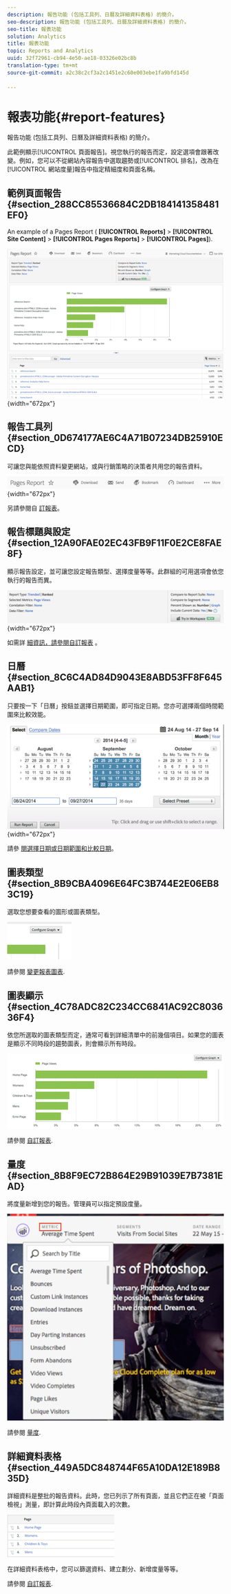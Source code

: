 ```yaml
---
description: 報告功能 (包括工具列、日曆及詳細資料表格) 的簡介。
seo-description: 報告功能 (包括工具列、日曆及詳細資料表格) 的簡介。
seo-title: 報表功能
solution: Analytics
title: 報表功能
topic: Reports and Analytics
uuid: 32f72961-cb94-4e50-ae18-03326e02bc8b
translation-type: tm+mt
source-git-commit: a2c38c2cf3a2c1451e2c60e003ebe1fa9bfd145d

---
```



# 報表功能{#report-features}

報告功能 (包括工具列、日曆及詳細資料表格) 的簡介。

此範例顯示[!UICONTROL 頁面報告]。視您執行的報告而定，設定選項會跟著改變。例如，您可以不從網站內容報告中選取趨勢或[!UICONTROL 排名]，改為在[!UICONTROL 網站度量]報告中指定精細度和頁面名稱。

## 範例頁面報告 {#section_288CC85536684C2DB184141358481EF0}

An example of a Pages Report ( **[!UICONTROL Reports]** &gt; **[!UICONTROL Site Content]** &gt; **[!UICONTROL Pages Reports]** &gt; **[!UICONTROL Pages]**).

![](assets/pages_report.png){width="672px"}

## 報告工具列 {#section_0D674177AE6C4A71B07234DB25910ECD}

可讓您與能依照資料變更網站，或與行銷策略的決策者共用您的報告資料。

![](assets/toolbar.png){width="672px"}

另請參閱自 [訂報表](../../../analyze/reports-analytics/reports-customize/customizing-reports-overview.md)。

## 報告標題與設定 {#section_12A90FAE02EC43FB9F11F0E2CE8FAE8F}

顯示報告設定，並可讓您設定報告類型、選擇度量等等。此群組的可用選項會依您執行的報告而異。

![](assets/settings_header.png){width="672px"}

如需詳 [細資訊，請參閱自訂報表](../../../analyze/reports-analytics/reports-customize/customizing-reports-overview.md) 。

## 日曆 {#section_8C6C4AD84D9043E8ABD53FF8F645AAB1}

只要按一下「日曆」按鈕並選擇日期範圍，即可指定日期。您亦可選擇兩個時間範圍來比較效能。

![](assets/calendar_large.png){width="672px"}

請參 [閱選擇日期或日期範圍](../../../analyze/reports-analytics/reports-customize/customizing-reports-overview.md#task_9BEF7D4D839A4748B76E8500D1406C34)[和比較日期](../../../analyze/reports-analytics/reports-customize/customizing-reports-overview.md#task_95155C3700774B709F5FB81AE96B0824)。

## 圖表類型 {#section_8B9CBA4096E64FC3B744E2E06EB83C19}

選取您想要查看的圖形或圖表類型。

![](assets/graph_type.png)

請參閱 [變更報表圖表](../../../analyze/reports-analytics/reports-customize/t-reports-graphs.md#task_B290BF0B82124111AA19B3F3ACED500A).

## 圖表顯示 {#section_4C78ADC82C234CC6841AC92C803636F4}

依您所選取的圖表類型而定，通常可看到詳細清單中的前幾個項目。如果您的圖表是顯示不同時段的趨勢圖表，則會顯示所有時段。

![](assets/graph.png)

請參閱 [自訂報表](../../../analyze/reports-analytics/reports-customize/customizing-reports-overview.md).

## 量度 {#section_8B8F9EC72B864E29B91039E7B7381EAD}

將度量新增到您的報告。管理員可以指定預設度量。

![](assets/metrics.png)

請參閱 [量度](../../../analyze/reports-analytics/metrics.md#concept_EB00207C07BD4481AB116E62EC24E686).

## 詳細資料表格 {#section_449A5DC848744F65A10DA12E189B835D}

詳細資料是整批的報告資料。此時，您已列示了所有頁面，並且它們正在被「頁面檢視」測量，即計算此時段內頁面載入的次數。

![](assets/detail.png)

在詳細資料表格中，您可以篩選資料、建立劃分、新增度量等等。

請參閱 [自訂報表](../../../analyze/reports-analytics/reports-customize/customizing-reports-overview.md).
